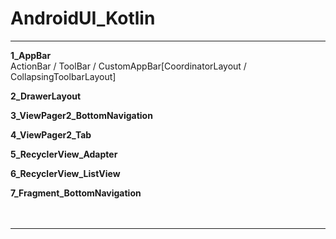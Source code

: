 # AndroidUI_Kotlin
___

**1_AppBar**</br>
ActionBar / ToolBar / CustomAppBar[CoordinatorLayout / CollapsingToolbarLayout]</br>

**2_DrawerLayout**</br>


**3_ViewPager2_BottomNavigation**</br>


**4_ViewPager2_Tab**</br>


**5_RecyclerView_Adapter**</br>


**6_RecyclerView_ListView**</br>


**7_Fragment_BottomNavigation**</br>
<br></br>

---
